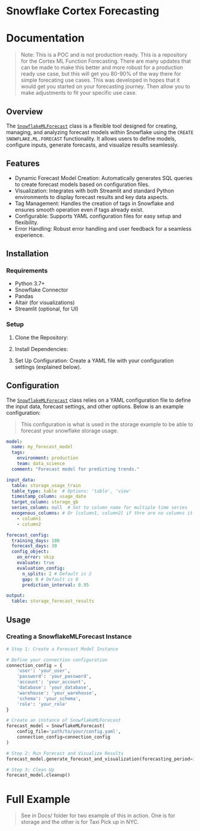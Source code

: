 # Snowflake Cortex Forecasting


<!-- WARNING: THIS FILE WAS AUTOGENERATED! DO NOT EDIT! -->

# Documentation

> Note: This is a POC and is not production ready. This is a repository
> for the Cortex ML Function Forecasting. There are many updates that
> can be made to make this better and more robust for a production ready
> use case, but this will get you 80-90% of the way there for simple
> forecating use cases. This was developed in hopes that it would get
> you started on your forecasting journey. Then allow you to make
> adjustments to fit your specific use case.

## Overview

The
[`SnowflakeMLForecast`](https://sfc-gh-jdemlow.github.io/cortex_forecast/cortex_forecast.html#snowflakemlforecast)
class is a flexible tool designed for creating, managing, and analyzing
forecast models within Snowflake using the
`CREATE SNOWFLAKE.ML.FORECAST` functionality. It allows users to define
models, configure inputs, generate forecasts, and visualize results
seamlessly.

## Features

- Dynamic Forecast Model Creation: Automatically generates SQL queries
  to create forecast models based on configuration files.
- Visualization: Integrates with both Streamlit and standard Python
  environments to display forecast results and key data aspects.
- Tag Management: Handles the creation of tags in Snowflake and ensures
  smooth operation even if tags already exist.
- Configurable: Supports YAML configuration files for easy setup and
  flexibility.
- Error Handling: Robust error handling and user feedback for a seamless
  experience.

## Installation

### Requirements

- Python 3.7+
- Snowflake Connector
- Pandas
- Altair (for visualizations)
- Streamlit (optional, for UI)

### Setup

1.  Clone the Repository:

2.  Install Dependencies:

3.  Set Up Configuration: Create a YAML file with your configuration
    settings (explained below).

## Configuration

The
[`SnowflakeMLForecast`](https://sfc-gh-jdemlow.github.io/cortex_forecast/cortex_forecast.html#snowflakemlforecast)
class relies on a YAML configuration file to define the input data,
forecast settings, and other options. Below is an example configuration:

> This configuration is what is used in the storage example to be able
> to forecast your snowflake storage usage.

``` yaml
model:
  name: my_forecast_model
  tags:
    environment: production
    team: data_science
  comment: "Forecast model for predicting trends."

input_data:
  table: storage_usage_train
  table_type: table  # Options: 'table', 'view'
  timestamp_column: usage_date
  target_column: storage_gb
  series_column: null  # Set to column name for multiple time series
  exogenous_columns: # Or [column1, column2] if thre are no columns it will use all columns in the view or table
    - column1
    - column2

forecast_config:
  training_days: 180
  forecast_days: 30
  config_object:
    on_error: skip
    evaluate: true
    evaluation_config:
      n_splits: 2 # Default is 2
      gap: 0 # Default is 0
      prediction_interval: 0.95

output:
  table: storage_forecast_results
```

## Usage

### Creating a SnowflakeMLForecast Instance

``` python
# Step 1: Create a Forecast Model Instance

# Define your connection configuration
connection_config = {
    'user': 'your_user',
    'password': 'your_password',
    'account': 'your_account',
    'database': 'your_database',
    'warehouse': 'your_warehouse',
    'schema': 'your_schema',
    'role': 'your_role'
}

# Create an instance of SnowflakeMLForecast
forecast_model = SnowflakeMLForecast(
    config_file='path/to/your/config.yaml',
    connection_config=connection_config
)

# Step 2: Run Forecast and Visualize Results
forecast_model.generate_forecast_and_visualization(forecasting_period=30, confidence_interval=0.95)

# Step 3: Clean Up
forecast_model.cleanup()
```

# Full Example

> See in Docs/ folder for two example of this in action. One is for
> storage and the other is for Taxi Pick up in NYC.

